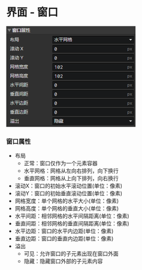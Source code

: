 # 界面 - 窗口

![](img/ui-window-1.png)

### 窗口属性

- 布局
  - 正常：窗口仅作为一个元素容器
  - 水平网格：网格从左向右排列，向下换行
  - 垂直网格：网格从上向下排列，向右换行
- 滚动X：窗口的初始水平滚动位置(单位：像素)
- 滚动Y：窗口的初始垂直滚动位置(单位：像素)
- 网格宽度：单个网格的水平大小(单位：像素)
- 网格高度：单个网格的垂直大小(单位：像素)
- 水平间距：相邻网格的水平间隔距离(单位：像素)
- 垂直间距：相邻网格的垂直间隔距离(单位：像素)
- 水平边距：窗口的水平内边距(单位：像素)
- 垂直边距：窗口的垂直内边距(单位：像素)
- 溢出
  - 可见：允许窗口的子元素出现在窗口外面
  - 隐藏：隐藏窗口外部的子元素内容
